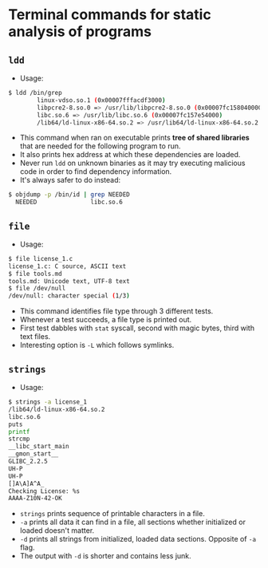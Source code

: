 # Terminal commands for static analysis of programs

## `ldd`

- Usage:

```sh
$ ldd /bin/grep
        linux-vdso.so.1 (0x00007fffacdf3000)
        libpcre2-8.so.0 => /usr/lib/libpcre2-8.so.0 (0x00007fc158040000)
        libc.so.6 => /usr/lib/libc.so.6 (0x00007fc157e54000)
        /lib64/ld-linux-x86-64.so.2 => /usr/lib64/ld-linux-x86-64.so.2 (0x00007fc158145000)
```

- This command when ran on executable prints __tree of shared libraries__ that are needed for the following program to run.
- It also prints hex address at which these dependencies are loaded.
- Never run `ldd` on unknown binaries as it may try executing malicious code in order to find dependency information.
- It's always safer to do instead:

```sh
$ objdump -p /bin/id | grep NEEDED
  NEEDED               libc.so.6
```

## `file`

- Usage:

```sh
$ file license_1.c
license_1.c: C source, ASCII text
$ file tools.md
tools.md: Unicode text, UTF-8 text
$ file /dev/null
/dev/null: character special (1/3)
```

- This command identifies file type through 3 different tests.
- Whenever a test succeeds, a file type is printed out.
- First test dabbles with `stat` syscall, second with magic bytes, third with text files.
- Interesting option is `-L` which follows symlinks.

## `strings`

- Usage:

```sh
$ strings -a license_1
/lib64/ld-linux-x86-64.so.2
libc.so.6
puts
printf
strcmp
__libc_start_main
__gmon_start__
GLIBC_2.2.5
UH-P
UH-P
[]A\A]A^A_
Checking License: %s
AAAA-Z10N-42-OK
```

- `strings` prints sequence of printable characters in a file.
- `-a` prints all data it can find in a file, all sections whether initialized or loaded doesn't matter.
- `-d` prints all strings from initialized, loaded data sections. Opposite of `-a` flag.
- The output with `-d` is shorter and contains less junk.
